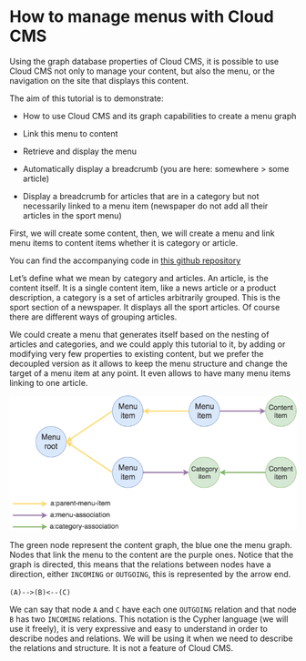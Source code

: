 # How to manage menus with Cloud CMS

Using the graph database properties of Cloud CMS, it is possible to use Cloud CMS not only to manage your content, but also the menu, or the navigation on the site that displays this content.

The aim of this tutorial is to demonstrate:

* How to use Cloud CMS and its graph capabilities to create a menu graph

* Link this menu to content

* Retrieve and display the menu

* Automatically display a breadcrumb \(you are here: somewhere &gt; some article\)

* Display a breadcrumb for articles that are in a category but not necessarily linked to a menu item \(newspaper do not add all their articles in the sport menu\)

First, we will create some content, then, we will create a menu and link menu items to content items whether it is category or article.

You can find the accompanying code in [this github repository](https://github.com/idealley/cloudcms-manage-menus)

Let’s define what we mean by category and articles. An article, is the content itself. It is a single content item, like a news article or a product description, a category is a set of articles arbitrarily grouped. This is the sport section of a newspaper. It displays all the sport articles. Of course there are different ways of grouping articles.

We could create a menu that generates itself based on the nesting of articles and categories, and we could apply this tutorial to it, by adding or modifying very few properties to existing content, but we prefer the decoupled version as it allows to keep the menu structure and change the target of a menu item at any point. It even allows to have many menu items linking to one article.

![](https://raw.githubusercontent.com/idealley/cloudcms-manage-menus/master/images/menu-graph.png "menu-graph.png")

The green node represent the content graph, the blue one the menu graph. Nodes that link the menu to the content are the purple ones. Notice that the graph is directed, this means that the relations between nodes have a direction, either `INCOMING` or `OUTGOING`, this is represented by the arrow end.

`(A)-->(B)<--(C)`

We can say that node `A` and `C` have each one `OUTGOING` relation and that node `B` has two `INCOMING` relations. This notation is the Cypher language \(we will use it freely\), it is very expressive and easy to understand in order to describe nodes and relations. We will be using it when we need to describe the relations and structure. It is not a feature of Cloud CMS.

